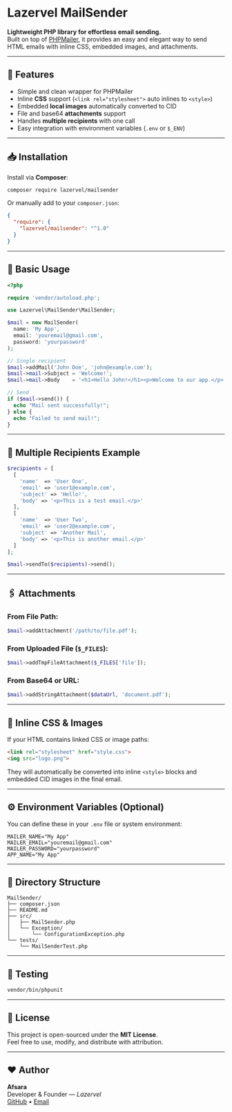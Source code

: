 # Lazervel MailSender

**Lightweight PHP library for effortless email sending.**  
Built on top of [PHPMailer](https://github.com/PHPMailer/PHPMailer), it provides an easy and elegant way to send HTML emails with inline CSS, embedded images, and attachments.

---

## 🚀 Features

- Simple and clean wrapper for PHPMailer  
- Inline **CSS** support (`<link rel="stylesheet">` auto inlines to `<style>`)  
- Embedded **local images** automatically converted to CID  
- File and base64 **attachments** support  
- Handles **multiple recipients** with one call  
- Easy integration with environment variables (`.env` or `$_ENV`)  

---

## 📥 Installation

Install via **Composer**:

```bash
composer require lazervel/mailsender
```

Or manually add to your `composer.json`:

```json
{
  "require": {
    "lazervel/mailsender": "^1.0"
  }
}
```

---

## 🧩 Basic Usage

```php
<?php

require 'vendor/autoload.php';

use Lazervel\MailSender\MailSender;

$mail = new MailSender(
  name: 'My App',
  email: 'youremail@gmail.com',
  password: 'yourpassword'
);

// Single recipient
$mail->addMail('John Doe', 'john@example.com');
$mail->mail->Subject = 'Welcome!';
$mail->mail->Body    = '<h1>Hello John!</h1><p>Welcome to our app.</p>';

// Send
if ($mail->send()) {
  echo "Mail sent successfully!";
} else {
  echo "Failed to send mail!";
}
```

---

## 📧 Multiple Recipients Example

```php
$recipients = [
  [
    'name'  => 'User One',
    'email' => 'user1@example.com',
    'subject' => 'Hello!',
    'body' => '<p>This is a test email.</p>'
  ],
  [
    'name'  => 'User Two',
    'email' => 'user2@example.com',
    'subject' => 'Another Mail',
    'body' => '<p>This is another email.</p>'
  ]
];

$mail->sendTo($recipients)->send();
```

---

## 🖇️ Attachments

### From File Path:
```php
$mail->addAttachment('/path/to/file.pdf');
```

### From Uploaded File (`$_FILES`):
```php
$mail->addTmpFileAttachment($_FILES['file']);
```

### From Base64 or URL:
```php
$mail->addStringAttachment($dataUrl, 'document.pdf');
```

---

## 🎨 Inline CSS & Images

If your HTML contains linked CSS or image paths:

```html
<link rel="stylesheet" href="style.css">
<img src="logo.png">
```

They will automatically be converted into inline `<style>` blocks and embedded CID images in the final email.

---

## ⚙️ Environment Variables (Optional)

You can define these in your `.env` file or system environment:

```
MAILER_NAME="My App"
MAILER_EMAIL="youremail@gmail.com"
MAILER_PASSWORD="yourpassword"
APP_NAME="My App"
```

---

## 🧱 Directory Structure

```
MailSender/
├── composer.json
├── README.md
├── src/
│   ├── MailSender.php
│   └── Exception/
│       └── ConfigurationException.php
└── tests/
    └── MailSenderTest.php
```

---

## 🧪 Testing

```bash
vendor/bin/phpunit
```

---

## 📜 License

This project is open-sourced under the **MIT License**.  
Feel free to use, modify, and distribute with attribution.

---

## ❤️ Author

**Afsara**  
Developer & Founder — *Lazervel*  
[GitHub](https://github.com/yourusername) • [Email](mailto:indianmodassir@gmail.com)